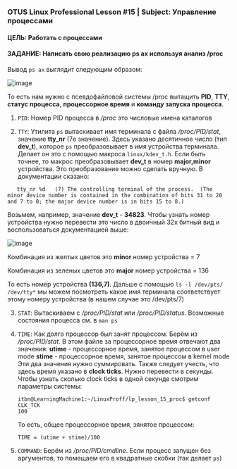 ### OTUS Linux Professional Lesson #15 | Subject: Управление процессами

#### ЦЕЛЬ: Работать с процессами

#### ЗАДАНИЕ: Написать свою реализацию ps ax используя анализ /proc

Вывод `ps ax` выглядит следующим образом:

![image](https://github.com/bonyakevich-e/otus_lp_lesson_15_proc/assets/114911797/0c1ee8d2-2f90-4229-ac9d-f91c8a6e4549)

То есть нам нужно с псевдофайловой системы /proc вытащить __PID__, __TTY__, __статус процесса__, __процессорное время__ и __команду запуска процесса__.

1. `PID`: Номер PID процесса в _/proc_ это числовые имена каталогов

2. `TTY`: Утилита `ps` вытаскивает имя терминала с файла _/proc/PID/stat_, значение __tty_nr__ (7е значение). Здесь указано десятичное число (тип __dev_t__), которое `ps` преобразовывает в имя устройства терминала. Делает он это с помощью макроса `linux/kdev_t.h`. Если быть точнее, то макрос преобразовывает __dev_t__ в номер __major,minor__ устройства.
Это преобразование можно сделать вручную. В документации сказано:
```
   tty_nr %d   (7) The controlling terminal of the process.  (The minor device number is contained in the combination of bits 31 to 20 and 7 to 0; the major device number is in bits 15 to 8.)
```
Возьмем, например, значение __dev_t__ - __34823__. Чтобы узнать номер устройства нужно перевести это число в двоичный 32х битный вид и воспользоваться документацией выше:

![image](https://github.com/bonyakevich-e/otus_lp_lesson_15_proc/assets/114911797/f64baa9a-570b-4cd9-90a7-472a2f2f7c0f)

Комбинация из желтых цветов это __minor__ номер устройства = 7

Комбинация из зеленых цветов это __major__ номер устройства = 136

То есть номер устройства __(136,7)__. Дальше с помощью `ls -l /dev/pts/ /dev/tty*` мы можем посмотреть какое имя терминала соответствует этому номеру устройства (в нашем случае это /dev/pts/7)

3. `STAT`: Вытаскиваем с _/proc/PID/stat_ или _/proc/PID/status_. Возможные состояния процесса см. в `man ps`

4. `TIME`: Как долго процессор был занят процессом. Берём из _/proc/PID/stat_. В этом файле за процессорное время отвечают два значения:
   __utime__ - процессорное время, занятое процессом в user mode
   __stime__ -  процессорное время, занятое процессом в kernel mode
   Эти два значения нужно суммировать. Также следует учесть, что здесь время указано в __clock ticks__. Нужно перевести в секунды. Чтобы узнать сколько clock ticks в одной секунде смотрим параметры системы:
   ```
   itbn@LearningMachine1:~/LinuxProff/lp_lesson_15_proc$ getconf CLK_TCK
   100
   ```
   То есть, общее процессорное время, зянятое процессом:
   ```
   TIME = (utime + stime)/100
   ```
6. `COMMAND`: Берём из _/proc/PID/cmdline_. Если процесс запущен без аргументов, то помещаем его в квадратные скобки (так делает `ps`)
